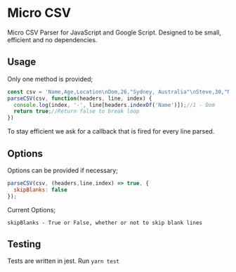 # Micro CSV
Micro CSV Parser for JavaScript and Google Script. Designed to be small, 
efficient and no dependencies.

## Usage
Only one method is provided;
```js
const csv = 'Name,Age,Location\nDom,26,"Sydney, Australia"\nSteve,30,"New York, USA"';
parseCSV(csv, function(headers, line, index) {
  console.log(index, '-', line[headers.indexOf('Name')]);//1 - Dom
  return true;//Return false to break loop
})
```
To stay efficient we ask for a callback that is fired for every line parsed.

## Options
Options can be provided if necessary;
```js
parseCSV(csv, (headers,line,index) => true, {
  skipBlanks: false
});
```

Current Options;
```
skipBlanks - True or False, whether or not to skip blank lines
```

## Testing
Tests are written in jest. Run `yarn test`